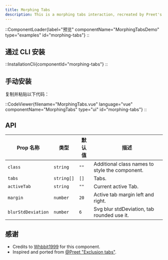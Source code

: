 ```yaml
---
title: Morphing Tabs
description: This is a morphing tabs interaction, recreated by Preet's work and featuring the gooey effect component.
---
```


::ComponentLoader{label="预览" componentName="MorphingTabsDemo" type="examples" id="morphing-tabs"}
::

## 通过 CLI 安装

::InstallationCli{componentId="morphing-tabs"}
::

## 手动安装

复制并粘贴以下代码：

::CodeViewer{filename="MorphingTabs.vue" language="vue" componentName="MorphingTabs" type="ui" id="morphing-tabs"}
::

## API

| Prop 名称          | 类型       | 默认值 | 描述                                           |
| ------------------ | ---------- | ------ | ---------------------------------------------- |
| `class`            | `string`   | `""`   | Additional class names to style the component. |
| `tabs`             | `string[]` | `[]`   | Tabs.                                          |
| `activeTab`        | `string`   | `""`   | Current active Tab.                            |
| `margin`           | `number`   | `20`   | Active tab margin left and right.              |
| `blurStdDeviation` | `number`   | `6`    | Svg blur stdDeviation, tab rounded use it.     |

## 感谢

- Credits to [Whbbit1999](https://github.com/Whbbit1999) for this component.
- Inspired and ported from [@Preet "Exclusion tabs"](https://x.com/wickedmishra/status/1823026659894940124).

